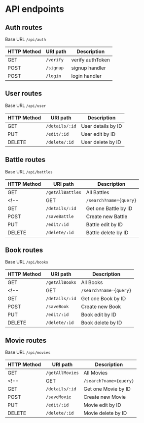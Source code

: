# API endpoints

## Auth routes

Base URL `/api/auth`

| HTTP Method | URI path       | Description        |
| ----------- | -------------- | ------------------ |
| GET         | `/verify`      | verify authToken   |x
| POST        | `/signup`      | signup handler     |x
| POST        | `/login`       | login handler      |x

## User routes

Base URL `/api/user`

| HTTP Method | URI path       | Description        |
| ----------- | -------------- | ------------------ |
| GET         | `/details/:id` | User details by ID |x
| PUT         | `/edit/:id`    | User edit by ID    |x
| DELETE      | `/delete/:id`  | User delete by ID  |x

## Battle routes

Base URL `/api/battles`

| HTTP Method | URI path                   | Description          |
| ----------- | -------------------------- | -------------------- |
| GET         | `/getAllBattles`           | All Battles          |x
<!-- | GET         | `/search?name={query}`     | Search by name       | -->
| GET         | `/details/:id`             | Get one Battle by ID |x
| POST        | `/saveBattle`              | Create new Battle    |x
| PUT         | `/edit/:id`                | Battle edit by ID    |x
| DELETE      | `/delete/:id`              | Battle delete by ID  |x

## Book routes

Base URL `/api/books`

| HTTP Method | URI path                   | Description        |
| ----------- | -------------------------- | ------------------ |
| GET         | `/getAllBooks`             | All Books          |x
<!-- | GET         | `/search?name={query}`     | Search by name     | -->
| GET         | `/details/:id`             | Get one Book by ID |x
| POST        | `/saveBook`                | Create new Book    |x
| PUT         | `/edit/:id`                | Book edit by ID    |x
| DELETE      | `/delete/:id`              | Book delete by ID  |x

## Movie routes

Base URL `/api/movies`

| HTTP Method | URI path                   | Description         |
| ----------- | -------------------------- | ------------------- |
| GET         | `/getAllMovies`            | All Movies          |x
<!-- | GET         | `/search?name={query}`     | Search by name      | -->
| GET         | `/details/:id`             | Get one Movie by ID |x
| POST        | `/saveMovie`               | Create new Movie    |x
| PUT         | `/edit/:id`                | Movie edit by ID    |x
| DELETE      | `/delete/:id`              | Movie delete by ID  |x

